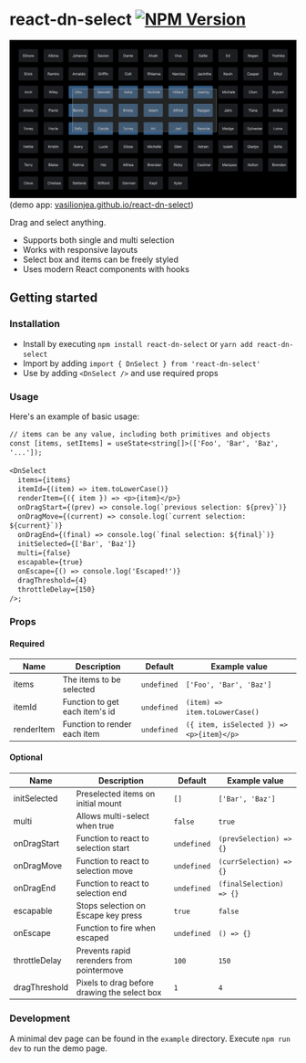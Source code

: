 # react-dn-select [![NPM Version](https://img.shields.io/npm/v/react-dn-select?color=%2392c017)](https://www.npmjs.com/package/react-dn-select)

<p>
  <img width="540" src="example/dn-select-example.png"><br>
  (demo app: <a href="https://vasilionjea.github.io/react-dn-select/">vasilionjea.github.io/react-dn-select</a>)
</p>

Drag and select anything.

- Supports both single and multi selection
- Works with responsive layouts
- Select box and items can be freely styled
- Uses modern React components with hooks

## Getting started

### Installation

- Install by executing `npm install react-dn-select` or `yarn add react-dn-select`
- Import by adding `import { DnSelect } from 'react-dn-select'`
- Use by adding `<DnSelect />` and use required props

### Usage

Here's an example of basic usage:

```tsx
// items can be any value, including both primitives and objects
const [items, setItems] = useState<string[]>(['Foo', 'Bar', 'Baz', '...']);

<DnSelect
  items={items}
  itemId={(item) => item.toLowerCase()}
  renderItem={({ item }) => <p>{item}</p>}
  onDragStart={(prev) => console.log(`previous selection: ${prev}`)}
  onDragMove={(current) => console.log(`current selection: ${current}`)}
  onDragEnd={(final) => console.log(`final selection: ${final}`)}
  initSelected={['Bar', 'Baz']}
  multi={false}
  escapable={true}
  onEscape={() => console.log('Escaped!')}
  dragThreshold={4}
  throttleDelay={150}
/>;
```

### Props

#### Required

| Name       | Description                    | Default     | Example value                             |
| ---------- | ------------------------------ | ----------- | ----------------------------------------- |
| items      | The items to be selected       | `undefined` | `['Foo', 'Bar', 'Baz']`                   |
| itemId     | Function to get each item's id | `undefined` | `(item) => item.toLowerCase()`            |
| renderItem | Function to render each item   | `undefined` | `({ item, isSelected }) => <p>{item}</p>` |

#### Optional

| Name          | Description                                  | Default     | Example value            |
| ------------- | -------------------------------------------- | ----------- | ------------------------ |
| initSelected  | Preselected items on initial mount           | `[]`        | `['Bar', 'Baz']`         |
| multi         | Allows multi-select when true                | `false`     | `true`                   |
| onDragStart   | Function to react to selection start         | `undefined` | `(prevSelection) => {}`  |
| onDragMove    | Function to react to selection move          | `undefined` | `(currSelection) => {}`  |
| onDragEnd     | Function to react to selection end           | `undefined` | `(finalSelection) => {}` |
| escapable     | Stops selection on Escape key press          | `true`      | `false`                  |
| onEscape      | Function to fire when escaped                | `undefined` | `() => {}`               |
| throttleDelay | Prevents rapid rerenders from pointermove    | `100`       | `150`                    |
| dragThreshold | Pixels to drag before drawing the select box | `1`         | `4`                      |

### Development

A minimal dev page can be found in the `example` directory. Execute `npm run dev` to run the demo page.
